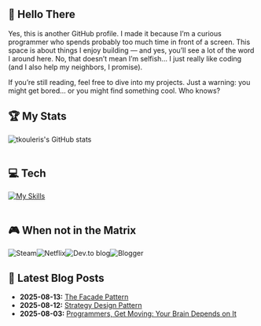 <div > 

## 👋 Hello There  
Yes, this is another GitHub profile. I made it because I’m a curious programmer who spends probably too much time in front of a screen. This space is about things I enjoy building — and yes, you’ll see a lot of the word I around here. No, that doesn’t mean I’m selfish… I just really like coding (and I also help my neighbors, I promise).

If you’re still reading, feel free to dive into my projects. Just a warning: you might get bored… or you might find something cool. Who knows?
  
## 🏆 My Stats
![tkouleris's GitHub stats](https://github-readme-stats.vercel.app/api?username=tkouleris&hide=contribs,prs&theme=dracula)
<br><br>  
##  💻 Tech
[![My Skills](https://skillicons.dev/icons?i=php,py,java,laravel,flask,spring,html,js,jquery,vue,react,mysql,idea,postman,linux&perline=15)](https://skillicons.dev)
<br><br>
## 🎮 When not in the Matrix
![Steam](https://img.shields.io/badge/steam-%23000000.svg?style=for-the-badge&logo=steam&logoColor=white)![Netflix](https://img.shields.io/badge/Netflix-E50914?style=for-the-badge&logo=netflix&logoColor=white)![Dev.to blog](https://img.shields.io/badge/dev.to-0A0A0A?style=for-the-badge&logo=dev.to&logoColor=white)![Blogger](https://img.shields.io/badge/Blogger-FF5722?style=for-the-badge&logo=blogger&logoColor=white) 

## :thread: Latest Blog Posts
<ul>
  <li> <b>2025-08-13:</b> <a href="https://tkouleris.eu/blog/facade-pattern" target="_blank">The Facade Pattern</a></li>  
  <li> <b>2025-08-12:</b> <a href="https://tkouleris.eu/blog/strategy-design-pattern" target="_blank">Strategy Design Pattern</a></li>
  <li> <b>2025-08-03:</b> <a href="https://tkouleris.eu/blog/programmers-get-moving" target="_blank">Programmers, Get Moving: Your Brain Depends on It</a></li>
</ul>
</div>
